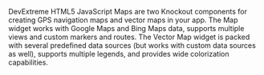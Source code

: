 DevExtreme HTML5 JavaScript Maps are two Knockout components for creating GPS navigation maps and vector maps in your app. The Map widget works with Google Maps and Bing Maps data, supports multiple views and custom markers and routes. The Vector Map widget is packed with several predefined data sources (but works with custom data sources as well), supports multiple legends, and provides wide colorization capabilities.